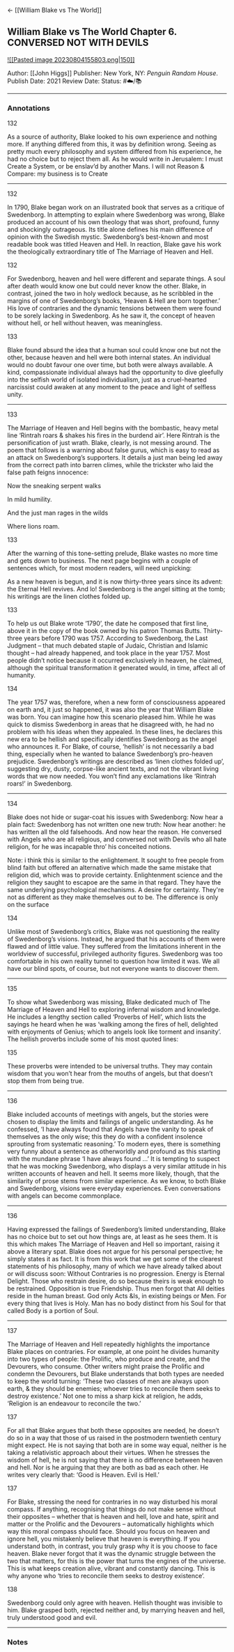 <- [[William Blake vs The World]]

## William Blake vs The World Chapter 6. CONVERSED NOT WITH DEVILS

[ ![[Pasted image 20230804155803.png|150]] ](https://www.amazon.com/William-Blake-World-John-Higgs-ebook/dp/B09JPGLBRN/ref=tmm_kin_swatch_0?_encoding=UTF8&qid=1673820148&sr=8-1)

Author: [[John Higgs]]
Publisher: New York, NY: _Penguin Random House_.
Publish Date: 2021
Review Date:
Status: #☁️/📚 

___

### Annotations

132

As a source of authority, Blake looked to his own experience and nothing more. If anything differed from this, it was by definition wrong. Seeing as pretty much every philosophy and system differed from his experience, he had no choice but to reject them all. As he would write in Jerusalem: I must Create a System, or be enslav’d by another Mans.  I will not Reason & Compare: my business is to Create

---

132

In 1790, Blake began work on an illustrated book that serves as a critique of Swedenborg. In attempting to explain where Swedenborg was wrong, Blake produced an account of his own theology that was short, profound, funny and shockingly outrageous. Its title alone defines his main difference of opinion with the Swedish mystic. Swedenborg’s best-known and most readable book was titled Heaven and Hell. In reaction, Blake gave his work the theologically extraordinary title of The Marriage of Heaven and Hell.

132

For Swedenborg, heaven and hell were different and separate things. A soul after death would know one but could never know the other. Blake, in contrast, joined the two in holy wedlock because, as he scribbled in the margins of one of Swedenborg’s books, ‘Heaven & Hell are born together.’ His love of contraries and the dynamic tensions between them were found to be sorely lacking in Swedenborg. As he saw it, the concept of heaven without hell, or hell without heaven, was meaningless.

133

Blake found absurd the idea that a human soul could know one but not the other, because heaven and hell were both internal states. An individual would no doubt favour one over time, but both were always available. A kind, compassionate individual always had the opportunity to dive gleefully into the selfish world of isolated individualism, just as a cruel-hearted narcissist could awaken at any moment to the peace and light of selfless unity.

---

133

The Marriage of Heaven and Hell begins with the bombastic, heavy metal line ‘Rintrah roars & shakes his fires in the burdend air’. Here Rintrah is the personification of just wrath. Blake, clearly, is not messing around. The poem that follows is a warning about false gurus, which is easy to read as an attack on Swedenborg’s supporters. It details a just man being led away from the correct path into barren climes, while the trickster who laid the false path feigns innocence:

Now the sneaking serpent walks  

In mild humility.  

And the just man rages in the wilds  

Where lions roam.

133

After the warning of this tone-setting prelude, Blake wastes no more time and gets down to business. The next page begins with a couple of sentences which, for most modern readers, will need unpicking:

As a new heaven is begun, and it is now thirty-three years since its advent: the Eternal Hell revives. And lo! Swedenborg is the angel sitting at the tomb; his writings are the linen clothes folded up.

133

To help us out Blake wrote ‘1790’, the date he composed that first line, above it in the copy of the book owned by his patron Thomas Butts. Thirty-three years before 1790 was 1757. According to Swedenborg, the Last Judgment – that much debated staple of Judaic, Christian and Islamic thought – had already happened, and took place in the year 1757. Most people didn’t notice because it occurred exclusively in heaven, he claimed, although the spiritual transformation it generated would, in time, affect all of humanity.

134

The year 1757 was, therefore, when a new form of consciousness appeared on earth and, it just so happened, it was also the year that William Blake was born. You can imagine how this scenario pleased him. While he was quick to dismiss Swedenborg in areas that he disagreed with, he had no problem with his ideas when they appealed. In these lines, he declares this new era to be hellish and specifically identifies Swedenborg as the angel who announces it. For Blake, of course, ‘hellish’ is not necessarily a bad thing, especially when he wanted to balance Swedenborg’s pro-heaven prejudice. Swedenborg’s writings are described as ‘linen clothes folded up’, suggesting dry, dusty, corpse-like ancient texts, and not the vibrant living words that we now needed. You won’t find any exclamations like ‘Rintrah roars!’ in Swedenborg.

---

134

Blake does not hide or sugar-coat his issues with Swedenborg: Now hear a plain fact: Swedenborg has not written one new truth: Now hear another: he has written all the old falsehoods. And now hear the reason. He conversed with Angels who are all religious, and conversed not with Devils who all hate religion, for he was incapable thro’ his conceited notions.

Note: i think this is similar to the enlightement. It sought to free people from blind faith but offered an alternative which made the same mistake that religion did, which was to provide certainty. Enlightenment science and the religion they saught to escapoe are the same in that regard. They have the same underlying psychological mechanisms. A desire for certainty. They're not as different as they make themselves out to be. The difference is only on the surface

134

Unlike most of Swedenborg’s critics, Blake was not questioning the reality of Swedenborg’s visions. Instead, he argued that his accounts of them were flawed and of little value. They suffered from the limitations inherent in the worldview of successful, privileged authority figures. Swedenborg was too comfortable in his own reality tunnel to question how limited it was. We all have our blind spots, of course, but not everyone wants to discover them.

---

135

To show what Swedenborg was missing, Blake dedicated much of The Marriage of Heaven and Hell to exploring infernal wisdom and knowledge. He includes a lengthy section called ‘Proverbs of Hell’, which lists the sayings he heard when he was ‘walking among the fires of hell, delighted with enjoyments of Genius; which to angels look like torment and insanity’. The hellish proverbs include some of his most quoted lines:

135

These proverbs were intended to be universal truths. They may contain wisdom that you won’t hear from the mouths of angels, but that doesn’t stop them from being true.

---

136

Blake included accounts of meetings with angels, but the stories were chosen to display the limits and failings of angelic understanding. As he confessed, ‘I have always found that Angels have the vanity to speak of themselves as the only wise; this they do with a confident insolence sprouting from systematic reasoning.’ To modern eyes, there is something very funny about a sentence as otherworldly and profound as this starting with the mundane phrase ‘I have always found …’ It is tempting to suspect that he was mocking Swedenborg, who displays a very similar attitude in his written accounts of heaven and hell. It seems more likely, though, that the similarity of prose stems from similar experience. As we know, to both Blake and Swedenborg, visions were everyday experiences. Even conversations with angels can become commonplace.

---

136

Having expressed the failings of Swedenborg’s limited understanding, Blake has no choice but to set out how things are, at least as he sees them. It is this which makes The Marriage of Heaven and Hell so important, raising it above a literary spat. Blake does not argue for his personal perspective; he simply states it as fact. It is from this work that we get some of the clearest statements of his philosophy, many of which we have already talked about or will discuss soon: Without Contraries is no progression.  Energy is Eternal Delight.  Those who restrain desire, do so because theirs is weak enough to be restrained.  Opposition is true Friendship.  Thus men forgot that All deities reside in the human breast.  God only Acts &Is, in existing beings or Men.  For every thing that lives is Holy.  Man has no body distinct from his Soul for that called Body is a portion of Soul.

---

137

The Marriage of Heaven and Hell repeatedly highlights the importance Blake places on contraries. For example, at one point he divides humanity into two types of people: the Prolific, who produce and create, and the Devourers, who consume. Other writers might praise the Prolific and condemn the Devourers, but Blake understands that both types are needed to keep the world turning: ‘These two classes of men are always upon earth, & they should be enemies; whoever tries to reconcile them seeks to destroy existence.’ Not one to miss a sharp kick at religion, he adds, ‘Religion is an endeavour to reconcile the two.’

137

For all that Blake argues that both these opposites are needed, he doesn’t do so in a way that those of us raised in the postmodern twentieth century might expect. He is not saying that both are in some way equal, neither is he taking a relativistic approach about their virtues. When he stresses the wisdom of hell, he is not saying that there is no difference between heaven and hell. Nor is he arguing that they are both as bad as each other. He writes very clearly that: ‘Good is Heaven. Evil is Hell.’

137

For Blake, stressing the need for contraries in no way disturbed his moral compass. If anything, recognising that things do not make sense without their opposites – whether that is heaven and hell, love and hate, spirit and matter or the Prolific and the Devourers – automatically highlights which way this moral compass should face. Should you focus on heaven and ignore hell, you mistakenly believe that heaven is everything. If you understand both, in contrast, you truly grasp why it is you choose to face heaven. Blake never forgot that it was the dynamic struggle between the two that matters, for this is the power that turns the engines of the universe. This is what keeps creation alive, vibrant and constantly dancing. This is why anyone who ‘tries to reconcile them seeks to destroy existence’.

138

Swedenborg could only agree with heaven. Hellish thought was invisible to him. Blake grasped both, rejected neither and, by marrying heaven and hell, truly understood good and evil.

___

### Notes

